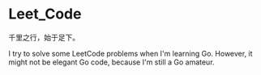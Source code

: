 # Leet_Code

千里之行，始于足下。

I try to solve some LeetCode problems when I'm learning Go. However, it might not be elegant Go code, because I'm still a Go amateur.